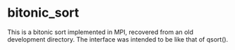# bitonic_sort

This is a bitonic sort implemented in MPI, recovered from an old development directory.  The interface was intended to be like that of qsort().
